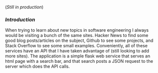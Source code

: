 (_Still in production_)
### _Introduction_
When trying to learn about new topics in software engineering I always would be visiting a bunch of the same sites. Hacker News to find some good blog posts/articles on the subject, Github to see some projects, and Stack Overflow to see some small examples. Conveniently, all of these services have an API that I have taken advantage of (still looking to add more sites). The application is a simple flask web service that serves an html page with a search bar, and that search posts a JSON request to the server which does the API calls.
